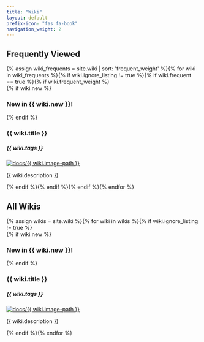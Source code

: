 ```yaml
---
title: "Wiki"
layout: default
prefix-icon: "fas fa-book"
navigation_weight: 2
---
```


<script src="/assets/js/peekaboo.js"></script>

<h2 class="center">Frequently Viewed</h2>
<div class="two-grid">
    {% assign wiki_frequents = site.wiki | sort: 'frequent_weight' %}{% for wiki in wiki_frequents %}{% if wiki.ignore_listing != true %}{% if wiki.frequent == true %}{% if wiki.frequent_weight %}
    <div class="item{% if wiki.new %}{% else %} push-down{% endif %}">{% if wiki.new %}
        <h3 id="new" class="two-grid">New in {{ wiki.new }}!</h3>{% endif %}
        <h3 id="title" class="two-grid">{{ wiki.title }}</h3>
        <h5 id="subtitle" class="two-grid">{{ wiki.tags }}</h5>
        <a class="bubble" href="{{ wiki.url }}" rel="noopener noreferrer">
            <img class="inner" src="/assets/docs/{{ wiki.image-path }}" alt="docs/{{ wiki.image-path }}"{% if wiki.peekaboo == true %} onmouseover="peekaboo(this);" onmouseout="unpeekaboo(this);"{% endif %}>
        </a>
        <p id="description" class="two-grid">{{ wiki.description }}</p>
    </div>
    {% endif %}{% endif %}{% endif %}{% endfor %}
</div>

<h2 class="center">All Wikis</h2>
<div class="two-grid">
    {% assign wikis = site.wiki %}{% for wiki in wikis %}{% if wiki.ignore_listing != true %}
    <div class="item{% if wiki.new %}{% else %} push-down{% endif %}">{% if wiki.new %}
        <h3 id="new" class="two-grid">New in {{ wiki.new }}!</h3>{% endif %}
        <h3 id="title" class="two-grid">{{ wiki.title }}</h3>
        <h5 id="subtitle" class="two-grid">{{ wiki.tags }}</h5>
        <a class="bubble" href="{{ wiki.url }}" rel="noopener noreferrer">
            <img class="inner" src="/assets/docs/{{ wiki.image-path }}" alt="docs/{{ wiki.image-path }}"{% if wiki.peekaboo == true %} onmouseover="peekaboo(this);" onmouseout="unpeekaboo(this);"{% endif %}>
        </a>
        <p id="description" class="two-grid">{{ wiki.description }}</p>
    </div>{% endif %}{% endfor %}
</div>
